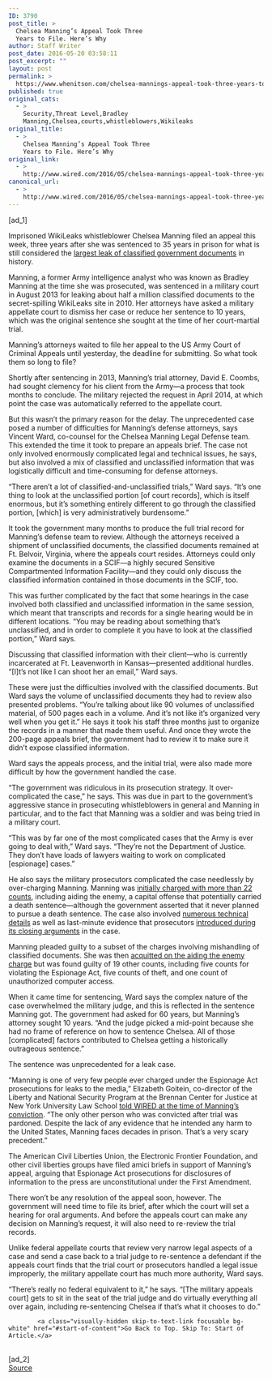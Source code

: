 ```yaml
---
ID: 3790
post_title: >
  Chelsea Manning’s Appeal Took Three
  Years to File. Here’s Why
author: Staff Writer
post_date: 2016-05-20 03:58:11
post_excerpt: ""
layout: post
permalink: >
  https://www.whenitson.com/chelsea-mannings-appeal-took-three-years-to-file-heres-why/
published: true
original_cats:
  - >
    Security,Threat Level,Bradley
    Manning,Chelsea,courts,whistleblowers,Wikileaks
original_title:
  - >
    Chelsea Manning’s Appeal Took Three
    Years to File. Here’s Why
original_link:
  - >
    http://www.wired.com/2016/05/chelsea-mannings-appeal-took-three-years-file-heres/
canonical_url:
  - >
    http://www.wired.com/2016/05/chelsea-mannings-appeal-took-three-years-file-heres/
---
```

 [ad_1]
<br><div id=""><p>Imprisoned WikiLeaks whistleblower Chelsea Manning filed an appeal this week, three years after she was sentenced to 35 years in prison for what is still considered the <a href="https://www.wired.com/2010/06/leak/">largest leak of classified government documents</a> in history.</p>
<p>Manning, a former Army intelligence analyst who was known as Bradley Manning at the time she was prosecuted, was sentenced in a military court in August 2013 for leaking about half a million classified documents to the secret-spilling WikiLeaks site in 2010. Her attorneys have asked a military appellate court to dismiss her case or reduce her sentence to 10 years, which was the original sentence she sought at the time of her court-martial trial.</p>
<p>Manning’s attorneys waited to file her appeal to the US Army Court of Criminal Appeals until yesterday, the deadline for submitting. So what took them so long to file?</p>
<p>Shortly after sentencing in 2013, Manning’s trial attorney, David E. Coombs, had sought clemency for his client from the Army—a process that took months to conclude. The military rejected the request in April 2014, at which point the case was automatically referred to the appellate court.</p>
<p>But this wasn’t the primary reason for the delay. The unprecedented case posed a number of difficulties for Manning’s defense attorneys, says Vincent Ward, co-counsel for the Chelsea Manning Legal Defense team. This extended the time it took to prepare an appeals brief. The case not only involved enormously complicated legal and technical issues, he says, but also involved a mix of classified and unclassified information that was logistically difficult and time-consuming for defense attorneys.</p>
<p>“There aren’t a lot of classified-and-unclassified trials,” Ward says. “It’s one thing to look at the unclassified portion [of court records], which is itself enormous, but it’s something entirely different to go through the classified portion, [which] is very administratively burdensome.”</p>
<p>It took the government many months to produce the full trial record for Manning’s defense team to review. Although the attorneys received a shipment of unclassified documents, the classified documents remained at Ft. Belvoir, Virginia, where the appeals court resides. Attorneys could only examine the documents in a SCIF—a highly secured Sensitive Compartmented Information Facility—and they could only discuss the classified information contained in those documents in the SCIF, too. </p>
<p>This was further complicated by the fact that some hearings in the case involved both classified and unclassified information in the same session, which meant that transcripts and records for a single hearing would be in different locations. “You may be reading about something that’s unclassified, and in order to complete it you have to look at the classified portion,” Ward says.</p>
<p>Discussing that classified information with their client—who is currently incarcerated at Ft. Leavenworth in Kansas—presented additional hurdles. “[I]t’s not like I can shoot her an email,” Ward says.</p>
<p>These were just the difficulties involved with the classified documents. But Ward says the volume of unclassified documents they had to review also presented problems. “You’re talking about like 90 volumes of unclassified material, of 500 pages each in a volume. And it’s not like it’s organized very well when you get it.” He says it took his staff three months just to organize the records in a manner that made them useful. And once they wrote the 200-page appeals brief, the government had to review it to make sure it didn’t expose classified information.</p>
<p>Ward says the appeals process, and the initial trial, were also made more difficult by how the government handled the case.</p>
<p>“The government was ridiculous in its prosecution strategy. It over-complicated the case,” he says. This was due in part to the government’s aggressive stance in prosecuting whistleblowers in general and Manning in particular, and to the fact that Manning was a soldier and was being tried in a military court.</p>
<p>“This was by far one of the most complicated cases that the Army is ever going to deal with,” Ward says. “They’re not the Department of Justice. They don’t have loads of lawyers waiting to work on complicated [espionage] cases.”</p>
<p>He also says the military prosecutors complicated the case needlessly by over-charging Manning. Manning was <a href="https://www.wired.com/2011/03/bradley-manning-more-charge/">initially charged with more than 22 counts</a>, including aiding the enemy, a capital offense that potentially carried a death sentence—although the government asserted that it never planned to pursue a death sentence. The case also involved <a href="https://www.wired.com/2011/12/manning-assange-laptop/">numerous technical details</a> as well as last-minute evidence that prosecutors <a href="https://www.wired.com/2011/12/army-manning-hearing/">introduced during its closing arguments</a> in the case.</p>
<p>Manning pleaded guilty to a subset of the charges involving mishandling of classified documents. She was then <a href="https://www.wired.com/2013/07/bradley-manning-not-guilty-aiding-enemy/">acquitted on the aiding the enemy charge</a> but was found guilty of 19 other counts, including five counts for violating the Espionage Act, five counts of theft, and one count of unauthorized computer access. </p>
<p>When it came time for sentencing, Ward says the complex nature of the case overwhelmed the military judge, and this is reflected in the sentence Manning got. The government had asked for 60 years, but Manning’s attorney sought 10 years. “And the judge picked a mid-point because she had no frame of reference on how to sentence Chelsea. All of those [complicated] factors contributed to Chelsea getting a historically outrageous sentence.”</p>
<p>The sentence was unprecedented for a leak case.</p>
<p>“Manning is one of very few people ever charged under the Espionage Act prosecutions for leaks to the media,”  Elizabeth Goitein, co-director of the Liberty and National Security Program at the Brennan Center for Justice at New York University Law School <a href="https://www.wired.com/2013/07/bradley-manning-not-guilty-aiding-enemy/">told WIRED at the time of Manning’s conviction</a>. “The only other person who was convicted after trial was pardoned. Despite the lack of any evidence that he intended any harm to the United States, Manning faces decades in prison. That’s a very scary precedent.”</p>
<p>The American Civil Liberties Union, the Electronic Frontier Foundation, and other civil liberties groups have filed amici briefs in support of Manning’s appeal, arguing that Espionage Act prosecutions for disclosures of information to the press are unconstitutional under the First Amendment.</p>
<p>There won’t be any resolution of the appeal soon, however. The government will need time to file its brief, after which the court will set a hearing for oral arguments. And before the appeals court can make any decision on Manning’s request, it will also need to re-review the trial records.</p>
<p>Unlike federal appellate courts that review very narrow legal aspects of a case and send a case back to a trial judge to re-sentence a defendant if the appeals court finds that the trial court or prosecutors handled a legal issue improperly, the military appellate court has much more authority, Ward says. </p>
<p>“There’s really no federal equivalent to it,” he says. “[The military appeals court] gets to sit in the seat of the trial judge and do virtually everything all over again, including re-sentencing Chelsea if that’s what it chooses to do.”</p>

			<a class="visually-hidden skip-to-text-link focusable bg-white" href="#start-of-content">Go Back to Top. Skip To: Start of Article.</a>

			
</div>
<br>[ad_2]
<br><a href="http://www.wired.com/2016/05/chelsea-mannings-appeal-took-three-years-file-heres/">Source </a>